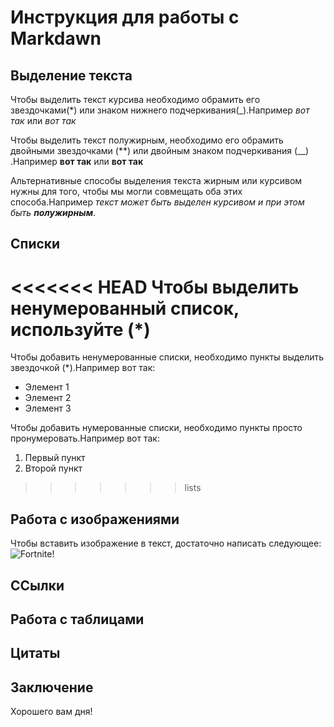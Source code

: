 # Инструкция для работы с Markdawn

## Выделение текста

Чтобы выделить текст курсива необходимо обрамить его звездочками(*) или знаком нижнего подчеркивания(_).Например *вот так* или _вот так_

Чтобы выделить текст полужирным, необходимо его обрамить двойными звездочками (**) или двойным знаком подчеркивания (__)  .Например **вот так** или __вот так__

Альтернативные способы выделения текста жирным или курсивом нужны для того, чтобы мы могли совмещать оба этих способа.Например _текст может быть выделен курсивом и при этом быть **полужирным**_.
## Списки

<<<<<<< HEAD
Чтобы выделить ненумерованный список, используйте (*)
=======
Чтобы добавить ненумерованные списки, необходимо пункты выделить звездочкой (*).Например вот так:
* Элемент 1
* Элемент 2
* Элемент 3

Чтобы добавить нумерованные списки, необходимо пункты просто пронумеровать.Например вот так:
1. Первый пункт
2. Второй пункт
>>>>>>> lists

## Работа с изображениями

Чтобы вставить изображение в текст, достаточно написать следующее:![Fortnite!](fortnite.jpeg)
## ССылки

## Работа с таблицами

## Цитаты

## Заключение

Хорошего вам дня!